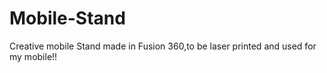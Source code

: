 # Mobile-Stand

Creative mobile Stand made in Fusion 360,to be laser printed and used for my mobile!!
